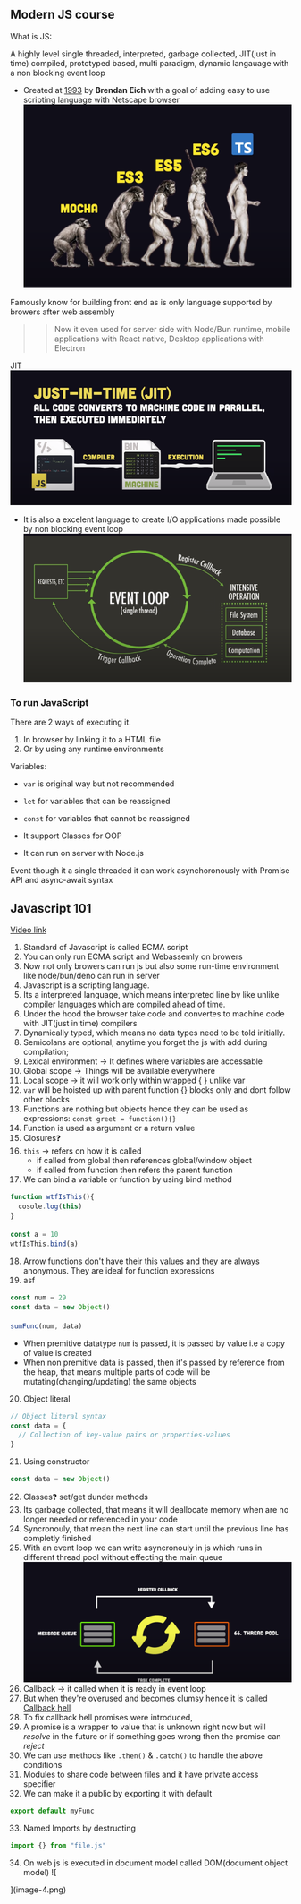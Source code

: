 ## Modern JS course

What is JS:

A highly level single threaded, interpreted, garbage collected, JIT(just in time) compiled, prototyped based, multi paradigm, dynamic langauage with a non blocking event loop

* Created at <u>1993</u> by **Brendan Eich** with a goal of adding easy to use scripting language with Netscape browser
![Alt text](image.png)


Famously know for building front end as is only language supported by browers after web assembly

>> Now it even used for server side with Node/Bun runtime, mobile applications with React native, Desktop applications with Electron

JIT
![Alt text](image-1.png)

* It is also a excelent language to create I/O applications made possible by non blocking event loop
![Alt text](image-2.png)


### To run JavaScript
There are 2 ways of executing it.
1. In browser by linking it to a HTML file
2. Or by using any runtime environments


Variables:
* `var` is original way but not recommended
* `let` for variables that can be reassigned
* `const` for variables that cannot be reassigned

* It support Classes for OOP
* It can run on server with Node.js

Event though it a single threaded it can work asynchoronously with Promise API and async-await syntax


## Javascript 101
[Video link](https://www.youtube.com/watch?v=lkIFF4maKMU&ab_channel=Fireship)

1. Standard of Javascript is called ECMA script
2. You can only run ECMA script and Webassemly on browers
3. Now not only browers can run js but also some run-time environment like node/bun/deno can run in server
4. Javascript is a scripting language.
5. Its a interpreted language, which means interpreted line by like unlike compiler languages which are compiled ahead of time.
6. Under the hood the browser take code and convertes to machine code with JIT(just in time) compilers
7. Dynamically typed, which means no data types need to be told initially.
8. Semicolans are optional, anytime you forget the js with add during compilation; 
9. Lexical environment -> It defines where variables are accessable
10. Global scope -> Things will be available everywhere
11. Local scope -> it will work only within wrapped { } unlike var
12. `var` will be hoisted up with parent function {} blocks only and dont follow other blocks 
13. Functions are nothing but objects hence they can be used as expressions: `const greet = function(){}`
14. Function is used as argument or a return value
15. Closures❓
16. `this` -> refers on how it is called
    * if called from global then references global/window object
    * if called from function then refers the parent function
17. We can bind a variable or function by using bind method
```js
function wtfIsThis(){
  cosole.log(this)
}

const a = 10
wtfIsThis.bind(a)
```

18. Arrow functions don't have their this values and they are always anonymous. They are ideal for function expressions
19. asf
```js
const num = 29
const data = new Object()

sumFunc(num, data)
```
* When premitive datatype `num` is passed, it is passed by value i.e a copy of value is created
* When non premitive data is passed, then it's passed by reference from the heap, that means multiple parts of code will be mutating(changing/updating) the same objects

20. Object literal
```js
// Object literal syntax
const data = {
  // Collection of key-value pairs or properties-values
}
```
21. Using constructor
```js
const data = new Object()
```

22. Classes❓ set/get dunder methods
23. Its garbage collected, that means it will deallocate memory when are no longer needed or referenced in your code
24. Syncronouly, that mean the next line can start until the previous line has completly finished
25. With an event loop we can write asyncronouly in js which runs in different thread pool without effecting the main queue
![Alt text](image-3.png)
26. Callback -> it called when it is ready in event loop 
27. But when they're overused and becomes clumsy hence it is called <u>Callback hell</u>
28. To fix callback hell promises were introduced, 
29. A promise is a wrapper to value that is unknown right now but will _resolve_ in the future or if something goes wrong then the promise can _reject_
30. We can use methods like `.then()` & `.catch()` to handle the above conditions  
31. Modules to share code between files and it have private access specifier
32. We can make it a public by exporting it with default
```js
export default myFunc
```
33. Named Imports by destructing
```js
import {} from "file.js"
```
34. On web js is executed in document model called DOM(document object model)
![
  
](image-4.png)
